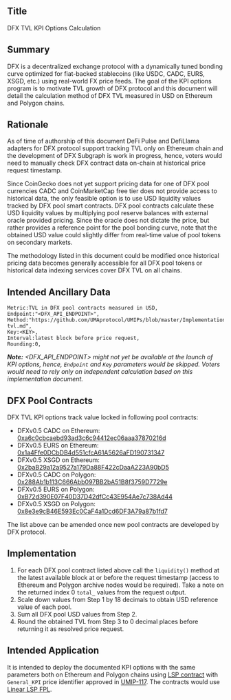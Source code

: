 ## Title

DFX TVL KPI Options Calculation

## Summary

DFX is a decentralized exchange protocol with a dynamically tuned bonding curve optimized for fiat-backed stablecoins (like USDC, CADC, EURS, XSGD, etc.) using real-world FX price feeds. The goal of the KPI options program is to motivate TVL growth of DFX protocol and this document will detail the calculation method of DFX TVL measured in USD on Ethereum and Polygon chains.

## Rationale

As of time of authorship of this document DeFi Pulse and DefiLlama adapters for DFX protocol support tracking TVL only on Ethereum chain and the development of DFX Subgraph is work in progress, hence, voters would need to manually check DFX contract data on-chain at historical price request timestamp.

Since CoinGecko does not yet support pricing data for one of DFX pool currencies CADC and CoinMarketCap free tier does not provide access to historical data, the only feasible option is to use USD liquidity values tracked by DFX pool smart contracts. DFX pool contracts calculate these USD liquidity values by multiplying pool reserve balances with external oracle provided pricing. Since the oracle does not dictate the price, but rather provides a reference point for the pool bonding curve, note that the obtained USD value could slightly differ from real-time value of pool tokens on secondary markets.

The methodology listed in this document could be modified once historical pricing data becomes generally accessible for all DFX pool tokens or historical data indexing services cover DFX TVL on all chains.

## Intended Ancillary Data

```
Metric:TVL in DFX pool contracts measured in USD,
Endpoint:"<DFX_API_ENDPOINT>",
Method:"https://github.com/UMAprotocol/UMIPs/blob/master/Implementations/dfx-tvl.md",
Key:<KEY>,
Interval:latest block before price request,
Rounding:0,
```
***Note:** <DFX_API_ENDPOINT> might not yet be available at the launch of KPI options, hence, `Endpoint` and `Key` parameters would be skipped. Voters would need to rely only on independent calculation based on this implementation document.*

## DFX Pool  Contracts

DFX TVL KPI options track value locked in following pool contracts:
* DFXv0.5 CADC on Ethereum: [0xa6c0cbcaebd93ad3c6c94412ec06aaa37870216d](https://etherscan.io/address/0xa6c0cbcaebd93ad3c6c94412ec06aaa37870216d)
* DFXv0.5 EURS on Ethereum: [0x1a4Ffe0DCbDB4d551cfcA61A5626aFD190731347](https://etherscan.io/address/0x1a4Ffe0DCbDB4d551cfcA61A5626aFD190731347)
* DFXv0.5 XSGD on Ethereum: [0x2baB29a12a9527a179Da88F422cDaaA223A90bD5](https://etherscan.io/address/0x2baB29a12a9527a179Da88F422cDaaA223A90bD5)
* DFXv0.5 CADC on Polygon: [0x288Ab1b113C666Abb097BB2bA51B8f3759D7729e](https://polygonscan.com/address/0x288Ab1b113C666Abb097BB2bA51B8f3759D7729e)
* DFXv0.5 EURS on Polygon: [0xB72d390E07F40D37D42dfCc43E954Ae7c738Ad44](https://polygonscan.com/address/0xB72d390E07F40D37D42dfCc43E954Ae7c738Ad44)
* DFXv0.5 XSGD on Polygon: [0x8e3e9cB46E593Ec0CaF4a1Dcd6DF3A79a87b1fd7](https://polygonscan.com/address/0x8e3e9cB46E593Ec0CaF4a1Dcd6DF3A79a87b1fd7)

The list above can be amended once new pool contracts are developed by DFX protocol.

## Implementation

 1. For each DFX pool contract listed above call the `liquidity()` method at the latest available block at or before the request timestamp (access to Ethereum and Polygon archive nodes would be required). Take a note on the returned index 0 `total_` values from the request output.
 2. Scale down values from Step 1 by 18 decimals to obtain USD reference value of each pool.
 3. Sum all DFX pool USD values from Step 2.
 4. Round the obtained TVL from Step 3 to 0 decimal places before returning it as resolved price request.

## Intended Application

It is intended to deploy the documented KPI options with the same parameters both on Ethereum and Polygon chains using [LSP contract](https://github.com/UMAprotocol/protocol/blob/master/packages/core/contracts/financial-templates/long-short-pair/LongShortPair.sol) with `General_KPI` price identifier approved in [UMIP-117](https://github.com/UMAprotocol/UMIPs/blob/master/UMIPs/umip-117.md). The contracts would use [Linear LSP FPL](https://github.com/UMAprotocol/protocol/blob/master/packages/core/contracts/financial-templates/common/financial-product-libraries/long-short-pair-libraries/LinearLongShortPairFinancialProductLibrary.sol).


